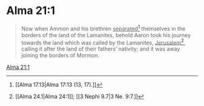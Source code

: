 # Alma 21:1

> Now when Ammon and his brethren <u>separated</u>[^a] themselves in the borders of the land of the Lamanites, behold Aaron took his journey towards the land which was called by the Lamanites, <u>Jerusalem</u>[^b], calling it after the land of their fathers’ nativity; and it was away joining the borders of Mormon.

[Alma 21:1](https://www.churchofjesuschrist.org/study/scriptures/bofm/alma/21?lang=eng&id=p1#p1)


[^a]: [[Alma 17.13|Alma 17:13 (13, 17).]]
[^b]: [[Alma 24.1|Alma 24:1]]; [[3 Nephi 9.7|3 Ne. 9:7.]]
